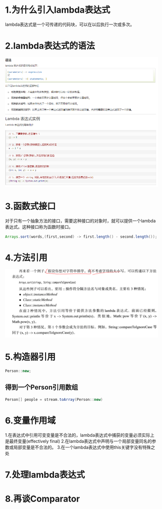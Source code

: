 # 1.为什么引入lambda表达式
lambda表达式是一个可传递的代码块，可以在以后执行一次或多次。

# 2.lambda表达式的语法
![](images/2022-03-11-20-03-14.png)

# 3.函数式接口
对于只有一个抽象方法的接口，需要这种接口的对象时，就可以提供一个lambda表达式。这种接口称为函数时接口。
```java
Arrays.sort(words,(first,second) -> first.length() - second.length());
```


# 4.方法引用
![](images/2022-03-11-20-24-56.png)


# 5.构造器引用
```java
Person::new;
```
## 得到一个Person引用数组
```java
Person[] people = stream.toArray(Person::new)
```

# 6.变量作用域
1.在表达式中引用可变变量是不合法的，lambda表达式中捕获的变量必须实际上是最终变量(effectively final)
2.在lambda表达式中声明与一个局部变量同名的参数或局部变量是不合法的。
3.在一个lambda表达式中使用this关键字没有特殊之处



# 7.处理lambda表达式




# 8.再谈Comparator


